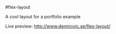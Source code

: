 #flex-layout

A cool layout for a portfolio example

Live preview:
http://www.demirovic.se/flex-layout/
